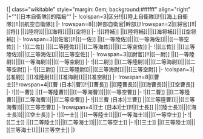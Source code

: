 {| class="wikitable" style="margin: 0em; background:#ffffff" align="right"
|+'''[[日本自衛隊]]的階級'''
|-
!colspan=3|区分!!|[[陸上自衛隊]]!!|[[海上自衛隊]]!!|[[航空自衛隊]]
|-
!rowspan=8|[[幹部自衛官|幹部]]!!rowspan=2|[[将官]]!!|[[将]]
||[[陸将]]|||[[海将]]|||[[空将]]
|-
!|[[将補]]
||[[陸将補]]|||[[海将補]]|||[[空将補]]
|-
!rowspan=3|[[佐官]]!!|[[一佐]]
||[[一等陸佐]]|||[[一等海佐]]|||[[一等空佐]]
|-
!|[[二佐]]
||[[二等陸佐]]|||[[二等海佐]]|||[[二等空佐]]
|-
!|[[三佐]]
||[[三等陸佐]]|||[[三等海佐]]|||[[三等空佐]]
|-
!rowspan=3|[[尉官]]!!|[[一尉]]
||[[一等陸尉]]|||[[一等海尉]]|||[[一等空尉]]
|-
!|[[二尉]]
||[[二等陸尉]]|||[[二等海尉]]|||[[二等空尉]]
|-
!|[[三尉]]
||[[三等陸尉]]|||[[三等海尉]]|||[[三等空尉]]
|-
!colspan=3|[[准尉]]
||[[准陸尉]]|||[[准海尉]]|||[[准空尉]]
|-
!rowspan=8|[[曹士]]!!rowspan=4|[[曹 (日本)|曹]]!!|[[曹長]]
||[[陸曹長]]|||[[海曹長]]|||[[空曹長]]
|-
!|[[一曹]]
||[[一等陸曹]]|||[[一等海曹]]|||[[一等空曹]]
|-
!|[[二曹]]
||[[二等陸曹]]|||[[二等海曹]]|||[[二等空曹]]
|-
!|[[三曹 (日本)|三曹]]
||[[三等陸曹]]|||[[三等海曹]]|||[[三等空曹]]
|-
!rowspan=4|[[士 (日本)|士]]!!|[[士長]]
||[[陸士長]]|||[[海士長]]|||[[空士長]]
|-
!|[[一士]]
||[[一等陸士]]|||[[一等海士]]|||[[一等空士]]
|-
!|[[二士]]
||[[二等陸士]]|||[[二等海士]]|||[[二等空士]]
|-
!|[[三士]]
||[[三等陸士]]|||[[三等海士]]|||[[三等空士]]
|}